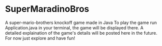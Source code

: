 # SuperMaradinoBros
A super-mario-brothers knockoff game made in Java
To play the game run Application.java in your terminal, the game will be displayed there. 
A detailed explaination of the game's details will be posted here in the future. For now just explore and have fun!
